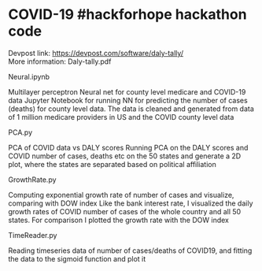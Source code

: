 # COVID-19 #hackforhope hackathon code

Devpost link: https://devpost.com/software/daly-tally/  
More information: Daly-tally.pdf  

Neural.ipynb

Multilayer perceptron Neural net for county level medicare and COVID-19 data
Jupyter Notebook for running NN for predicting the number of cases (deaths) for county level data. The data is cleaned and generated from data of 1 million medicare providers in US and the COVID county level data 

PCA.py

PCA of COVID data vs DALY scores
Running PCA on the DALY scores and COVID number of cases, deaths etc on the 50 states and generate a 2D plot, where the states are separated based on political affiliation

GrowthRate.py

Computing exponential growth rate of number of cases and visualize, comparing with DOW index
Like the bank interest rate, I visualized the daily growth rates of COVID number of cases of the whole country and all 50 states. For comparison I plotted the growth rate with the DOW index

TimeReader.py

Reading timeseries data of number of cases/deaths of COVID19, and fitting the data to the sigmoid function and plot it
